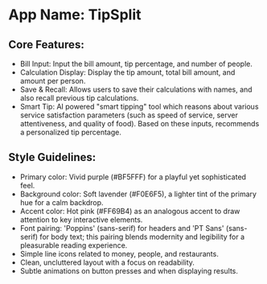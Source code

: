# **App Name**: TipSplit

## Core Features:

- Bill Input: Input the bill amount, tip percentage, and number of people.
- Calculation Display: Display the tip amount, total bill amount, and amount per person.
- Save & Recall: Allows users to save their calculations with names, and also recall previous tip calculations.
- Smart Tip: AI powered "smart tipping" tool which reasons about various service satisfaction parameters (such as speed of service, server attentiveness, and quality of food). Based on these inputs, recommends a personalized tip percentage.

## Style Guidelines:

- Primary color: Vivid purple (#BF5FFF) for a playful yet sophisticated feel.
- Background color: Soft lavender (#F0E6F5), a lighter tint of the primary hue for a calm backdrop.
- Accent color: Hot pink (#FF69B4) as an analogous accent to draw attention to key interactive elements.
- Font pairing: 'Poppins' (sans-serif) for headers and 'PT Sans' (sans-serif) for body text; this pairing blends modernity and legibility for a pleasurable reading experience.
- Simple line icons related to money, people, and restaurants.
- Clean, uncluttered layout with a focus on readability.
- Subtle animations on button presses and when displaying results.